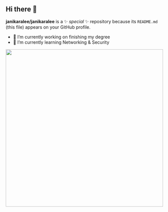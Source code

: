 ## Hi there 👋

**janikaralee/janikaralee** is a ✨ _special_ ✨ repository because its `README.md` (this file) appears on your GitHub profile.

- 🔭 I’m currently working on finishing my degree 
- 🌱 I’m currently learning Networking & Security

<img src="https://github.com/user-attachments/assets/a46ffb22-9292-4d4e-9ddd-f2c85b5596f9" width="500">
